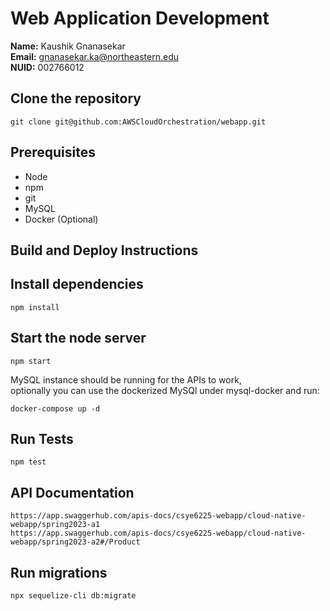 # Web Application Development

**Name:** Kaushik Gnanasekar \
**Email:** gnanasekar.ka@northeastern.edu \
**NUID:** 002766012

## Clone the repository
```
git clone git@github.com:AWSCloudOrchestration/webapp.git
```

## Prerequisites
- Node
- npm
- git
- MySQL
- Docker (Optional)

## Build and Deploy Instructions

## Install dependencies
```
npm install
```
## Start the node server
```
npm start
```

MySQL instance should be running for the APIs to work, \
optionally you can use the dockerized MySQl under mysql-docker and run:
```
docker-compose up -d
```

## Run Tests
```
npm test
```

## API Documentation
```
https://app.swaggerhub.com/apis-docs/csye6225-webapp/cloud-native-webapp/spring2023-a1
https://app.swaggerhub.com/apis-docs/csye6225-webapp/cloud-native-webapp/spring2023-a2#/Product
```

## Run migrations
```
npx sequelize-cli db:migrate
```






  
